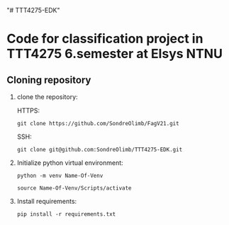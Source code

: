 "# TTT4275-EDK"

# Code for classification project in TTT4275 6.semester at Elsys NTNU 


## Cloning repository
1. clone the repository:

    HTTPS:
    ```
   git clone https://github.com/SondreOlimb/FagV21.git

   ```

    SSH:
    ```
   git clone git@github.com:SondreOlimb/TTT4275-EDK.git
   ```

2. Initialize python virtual environment:
    ```
   python -m venv Name-Of-Venv
   ```
    ```
   source Name-Of-Venv/Scripts/activate
   ```

3. Install requirements:

    ```
   pip install -r requirements.txt
   ```


 
